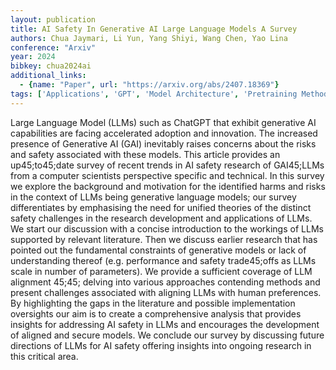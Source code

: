 ```yaml
---
layout: publication
title: AI Safety In Generative AI Large Language Models A Survey
authors: Chua Jaymari, Li Yun, Yang Shiyi, Wang Chen, Yao Lina
conference: "Arxiv"
year: 2024
bibkey: chua2024ai
additional_links:
  - {name: "Paper", url: "https://arxiv.org/abs/2407.18369"}
tags: ['Applications', 'GPT', 'Model Architecture', 'Pretraining Methods', 'RAG', 'Reinforcement Learning', 'Responsible AI', 'Security', 'Survey Paper']
---
```

Large Language Model (LLMs) such as ChatGPT that exhibit generative AI capabilities are facing accelerated adoption and innovation. The increased presence of Generative AI (GAI) inevitably raises concerns about the risks and safety associated with these models. This article provides an up45;to45;date survey of recent trends in AI safety research of GAI45;LLMs from a computer scientists perspective specific and technical. In this survey we explore the background and motivation for the identified harms and risks in the context of LLMs being generative language models; our survey differentiates by emphasising the need for unified theories of the distinct safety challenges in the research development and applications of LLMs. We start our discussion with a concise introduction to the workings of LLMs supported by relevant literature. Then we discuss earlier research that has pointed out the fundamental constraints of generative models or lack of understanding thereof (e.g. performance and safety trade45;offs as LLMs scale in number of parameters). We provide a sufficient coverage of LLM alignment 45;45; delving into various approaches contending methods and present challenges associated with aligning LLMs with human preferences. By highlighting the gaps in the literature and possible implementation oversights our aim is to create a comprehensive analysis that provides insights for addressing AI safety in LLMs and encourages the development of aligned and secure models. We conclude our survey by discussing future directions of LLMs for AI safety offering insights into ongoing research in this critical area.

